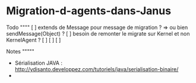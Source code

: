 Migration-d-agents-dans-Janus
=============================


Todo
""""
[ ]	extends de Message pour message de migration ? => ou bien sendMessage(Object) ?
[ ]	besoin de remonter le migrate sur Kernel et non KernelAgent ?
[ ]	
[ ]	
[ ]	



Notes
"""""
- Sérialisation JAVA : http://ydisanto.developpez.com/tutoriels/java/serialisation-binaire/
- 

